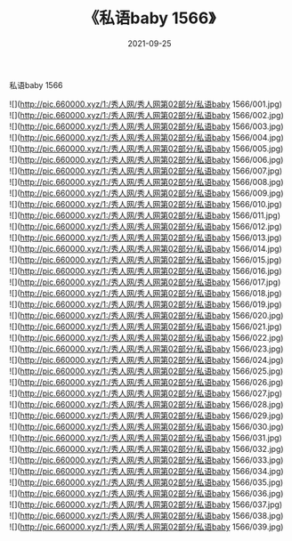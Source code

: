 ﻿---
layout: post
title:  《私语baby 1566》
date:   2021-09-25
img: http://pic.660000.xyz/1:/秀人网/秀人网第02部分/私语baby 1566/000.jpg
categories: [美女, 清纯, 唯美]
---

私语baby 1566

  ![](http://pic.660000.xyz/1:/秀人网/秀人网第02部分/私语baby 1566/001.jpg) <br> ![](http://pic.660000.xyz/1:/秀人网/秀人网第02部分/私语baby 1566/002.jpg) <br> ![](http://pic.660000.xyz/1:/秀人网/秀人网第02部分/私语baby 1566/003.jpg) <br> ![](http://pic.660000.xyz/1:/秀人网/秀人网第02部分/私语baby 1566/004.jpg) <br> ![](http://pic.660000.xyz/1:/秀人网/秀人网第02部分/私语baby 1566/005.jpg) <br> ![](http://pic.660000.xyz/1:/秀人网/秀人网第02部分/私语baby 1566/006.jpg) <br> ![](http://pic.660000.xyz/1:/秀人网/秀人网第02部分/私语baby 1566/007.jpg) <br> ![](http://pic.660000.xyz/1:/秀人网/秀人网第02部分/私语baby 1566/008.jpg) <br> ![](http://pic.660000.xyz/1:/秀人网/秀人网第02部分/私语baby 1566/009.jpg) <br> ![](http://pic.660000.xyz/1:/秀人网/秀人网第02部分/私语baby 1566/010.jpg) <br> ![](http://pic.660000.xyz/1:/秀人网/秀人网第02部分/私语baby 1566/011.jpg) <br> ![](http://pic.660000.xyz/1:/秀人网/秀人网第02部分/私语baby 1566/012.jpg) <br> ![](http://pic.660000.xyz/1:/秀人网/秀人网第02部分/私语baby 1566/013.jpg) <br> ![](http://pic.660000.xyz/1:/秀人网/秀人网第02部分/私语baby 1566/014.jpg) <br> ![](http://pic.660000.xyz/1:/秀人网/秀人网第02部分/私语baby 1566/015.jpg) <br> ![](http://pic.660000.xyz/1:/秀人网/秀人网第02部分/私语baby 1566/016.jpg) <br> ![](http://pic.660000.xyz/1:/秀人网/秀人网第02部分/私语baby 1566/017.jpg) <br> ![](http://pic.660000.xyz/1:/秀人网/秀人网第02部分/私语baby 1566/018.jpg) <br> ![](http://pic.660000.xyz/1:/秀人网/秀人网第02部分/私语baby 1566/019.jpg) <br> ![](http://pic.660000.xyz/1:/秀人网/秀人网第02部分/私语baby 1566/020.jpg) <br> ![](http://pic.660000.xyz/1:/秀人网/秀人网第02部分/私语baby 1566/021.jpg) <br> ![](http://pic.660000.xyz/1:/秀人网/秀人网第02部分/私语baby 1566/022.jpg) <br> ![](http://pic.660000.xyz/1:/秀人网/秀人网第02部分/私语baby 1566/023.jpg) <br> ![](http://pic.660000.xyz/1:/秀人网/秀人网第02部分/私语baby 1566/024.jpg) <br> ![](http://pic.660000.xyz/1:/秀人网/秀人网第02部分/私语baby 1566/025.jpg) <br> ![](http://pic.660000.xyz/1:/秀人网/秀人网第02部分/私语baby 1566/026.jpg) <br> ![](http://pic.660000.xyz/1:/秀人网/秀人网第02部分/私语baby 1566/027.jpg) <br> ![](http://pic.660000.xyz/1:/秀人网/秀人网第02部分/私语baby 1566/028.jpg) <br> ![](http://pic.660000.xyz/1:/秀人网/秀人网第02部分/私语baby 1566/029.jpg) <br> ![](http://pic.660000.xyz/1:/秀人网/秀人网第02部分/私语baby 1566/030.jpg) <br> ![](http://pic.660000.xyz/1:/秀人网/秀人网第02部分/私语baby 1566/031.jpg) <br> ![](http://pic.660000.xyz/1:/秀人网/秀人网第02部分/私语baby 1566/032.jpg) <br> ![](http://pic.660000.xyz/1:/秀人网/秀人网第02部分/私语baby 1566/033.jpg) <br> ![](http://pic.660000.xyz/1:/秀人网/秀人网第02部分/私语baby 1566/034.jpg) <br> ![](http://pic.660000.xyz/1:/秀人网/秀人网第02部分/私语baby 1566/035.jpg) <br> ![](http://pic.660000.xyz/1:/秀人网/秀人网第02部分/私语baby 1566/036.jpg) <br> ![](http://pic.660000.xyz/1:/秀人网/秀人网第02部分/私语baby 1566/037.jpg) <br> ![](http://pic.660000.xyz/1:/秀人网/秀人网第02部分/私语baby 1566/038.jpg) <br> ![](http://pic.660000.xyz/1:/秀人网/秀人网第02部分/私语baby 1566/039.jpg) <br>